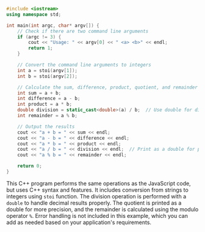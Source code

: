```cpp
#include <iostream>
using namespace std;

int main(int argc, char* argv[]) {
    // Check if there are two command line arguments
    if (argc != 3) {
        cout << "Usage: " << argv[0] << " <a> <b>" << endl;
        return 1;
    }

    // Convert the command line arguments to integers
    int a = stoi(argv[1]);
    int b = stoi(argv[2]);

    // Calculate the sum, difference, product, quotient, and remainder
    int sum = a + b;
    int difference = a - b;
    int product = a * b;
    double division = static_cast<double>(a) / b;  // Use double for division to handle decimal results properly
    int remainder = a % b;

    // Output the results
    cout << "a + b = " << sum << endl;
    cout << "a - b = " << difference << endl;
    cout << "a * b = " << product << endl;
    cout << "a / b = " << division << endl;  // Print as a double for precision
    cout << "a % b = " << remainder << endl;

    return 0;
}
```

This C++ program performs the same operations as the JavaScript code, but uses C++ syntax and features. It includes conversion from strings to integers using `stoi` function. The division operation is performed with a `double` to handle decimal results properly. The quotient is printed as a double for more precision, and the remainder is calculated using the modulo operator `%`. Error handling is not included in this example, which you can add as needed based on your application's requirements.
